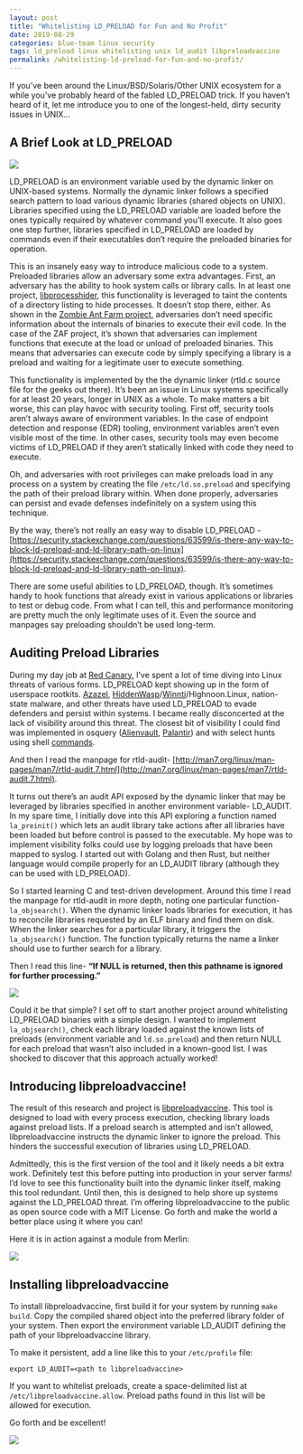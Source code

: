 ```yaml
---
layout: post
title: "Whitelisting LD_PRELOAD for Fun and No Profit"
date: 2019-08-29
categories: blue-team linux security
tags: ld_preload linux whitelisting unix ld_audit libpreloadvaccine
permalink: /whitelisting-ld-preload-for-fun-and-no-profit/
---
```


If you’ve been around the Linux/BSD/Solaris/Other UNIX ecosystem for a while you’ve probably heard of the fabled LD_PRELOAD trick. If you haven’t heard of it, let me introduce you to one of the longest-held, dirty security issues in UNIX…

## A Brief Look at LD_PRELOAD

![](/assets/images/whitelisting-ld_preload-fun-no-profit/ld_preload-header.png)

LD_PRELOAD is an environment variable used by the dynamic linker on UNIX-based systems. Normally the dynamic linker follows a specified search pattern to load various dynamic libraries (shared objects on UNIX). Libraries specified using the LD_PRELOAD variable are loaded before the ones typically required by whatever command you’ll execute. It also goes one step further, libraries specified in LD_PRELOAD are loaded by commands even if their executables don’t require the preloaded binaries for operation.

This is an insanely easy way to introduce malicious code to a system. Preloaded libraries allow an adversary some extra advantages. First, an adversary has the ability to hook system calls or library calls. In at least one project, [libprocesshider](https://github.com/gianlucaborello/libprocesshider), this functionality is leveraged to taint the contents of a directory listing to hide processes. It doesn’t stop there, either. As shown in the [Zombie Ant Farm project](https://github.com/dsnezhkov/zombieant), adversaries don’t need specific information about the internals of binaries to execute their evil code. In the case of the ZAF project, it’s shown that adversaries can implement functions that execute at the load or unload of preloaded binaries. This means that adversaries can execute code by simply specifying a library is a preload and waiting for a legitimate user to execute something.

This functionality is implemented by the the dynamic linker (rtld.c source file for the geeks out there). It’s been an issue in Linux systems specifically for at least 20 years, longer in UNIX as a whole. To make matters a bit worse, this can play havoc with security tooling. First off, security tools aren’t always aware of environment variables. In the case of endpoint detection and response (EDR) tooling, environment variables aren’t even visible most of the time. In other cases, security tools may even become victims of LD_PRELOAD if they aren’t statically linked with code they need to execute.

Oh, and adversaries with root privileges can make preloads load in any process on a system by creating the file `/etc/ld.so.preload` and specifying the path of their preload library within. When done properly, adversaries can persist and evade defenses indefinitely on a system using this technique.

By the way, there’s not really an easy way to disable LD_PRELOAD - [https://security.stackexchange.com/questions/63599/is-there-any-way-to-block-ld-preload-and-ld-library-path-on-linux](https://security.stackexchange.com/questions/63599/is-there-any-way-to-block-ld-preload-and-ld-library-path-on-linux).

There are some useful abilities to LD_PRELOAD, though. It’s sometimes handy to hook functions that already exist in various applications or libraries to test or debug code. From what I can tell, this and performance monitoring are pretty much the only legitimate uses of it. Even the source and manpages say preloading shouldn’t be used long-term.

## Auditing Preload Libraries

During my day job at [Red Canary](https://redcanary.com/), I’ve spent a lot of time diving into Linux threats of various forms. LD_PRELOAD kept showing up in the form of userspace rootkits. [Azazel](https://github.com/chokepoint/azazel), [HiddenWasp](https://www.intezer.com/blog-hiddenwasp-malware-targeting-linux-systems/)/[Winnti](https://medium.com/chronicle-blog/winnti-more-than-just-windows-and-gates-e4f03436031a)/Highnoon.Linux, nation-state malware, and other threats have used LD_PRELOAD to evade defenders and persist within systems. I became really disconcerted at the lack of visibility around this threat. The closest bit of visibility I could find was implemented in osquery ([Alienvault](https://www.alienvault.com/blogs/labs-research/hunting-for-linux-library-injection-with-osquery), [Palantir](https://github.com/palantir/osquery-configuration/blob/master/Classic/Servers/Linux/osquery.conf)) and with select hunts using shell [commands](https://twitter.com/psyrun/status/1153291548978794496).

And then I read the manpage for rtld-audit- [http://man7.org/linux/man-pages/man7/rtld-audit.7.html](http://man7.org/linux/man-pages/man7/rtld-audit.7.html).

It turns out there’s an audit API exposed by the dynamic linker that may be leveraged by libraries specified in another environment variable- LD_AUDIT. In my spare time, I initially dove into this API exploring a function named `la_preinit()` which lets an audit library take actions after all libraries have been loaded but before control is passed to the executable. My hope was to implement visibility folks could use by logging preloads that have been mapped to syslog. I started out with Golang and then Rust, but neither language would compile properly for an LD_AUDIT library (although they can be used with LD_PRELOAD).

So I started learning C and test-driven development. Around this time I read the manpage for rtld-audit in more depth, noting one particular function- `la_objsearch()`. When the dynamic linker loads libraries for execution, it has to reconcile libraries requested by an ELF binary and find them on disk. When the linker searches for a particular library, it triggers the `la_objsearch()` function. The function typically returns the name a linker should use to further search for a library.

Then I read this line- **“If NULL is returned, then this pathname is ignored for further processing.”**

![](/assets/images/whitelisting-ld_preload-fun-no-profit/curiosity-attention.jpg)

Could it be that simple? I set off to start another project around whitelisting LD_PRELOAD binaries with a simple design. I wanted to implement `la_objsearch()`, check each library loaded against the known lists of preloads (environment variable and `ld.so.preload`) and then return NULL for each preload that wasn’t also included in a known-good list. I was shocked to discover that this approach actually worked!

## Introducing libpreloadvaccine!

The result of this research and project is [libpreloadvaccine](https://github.com/psyrun/libpreloadvaccine). This tool is designed to load with every process execution, checking library loads against preload lists. If a preload search is attempted and isn’t allowed, libpreloadvaccine instructs the dynamic linker to ignore the preload. This hinders the successful execution of libraries using LD_PRELOAD.

Admittedly, this is the first version of the tool and it likely needs a bit extra work. Definitely test this before putting into production in your server farms! I’d love to see this functionality built into the dynamic linker itself, making this tool redundant. Until then, this is designed to help shore up systems against the LD_PRELOAD threat. I’m offering libpreloadvaccine to the public as open source code with a MIT License. Go forth and make the world a better place using it where you can!

Here it is in action against a module from Merlin:

![](/assets/images/whitelisting-ld_preload-fun-no-profit/libpreloadvaccine-in-action.png)

## Installing libpreloadvaccine

To install libpreloadvaccine, first build it for your system by running `make build`. Copy the compiled shared object into the preferred library folder of your system. Then export the environment variable LD_AUDIT defining the path of your libpreloadvaccine library.

To make it persistent, add a line like this to your `/etc/profile` file:

```
export LD_AUDIT=<path to libpreloadvaccine>
```

If you want to whitelist preloads, create a space-delimited list at `/etc/libpreloadvaccine.allow`. Preload paths found in this list will be allowed for execution.

Go forth and be excellent!

![](/assets/images/whitelisting-ld_preload-fun-no-profit/be-excellent.jpg)
